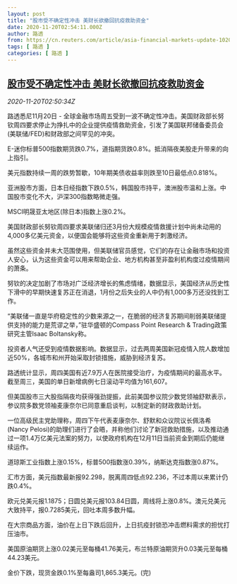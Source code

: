```yaml
---
layout: post
title: "股市受不确定性冲击 美财长欲撤回抗疫救助资金"
date: 2020-11-20T02:54:11.000Z
author: 路透
from: https://cn.reuters.com/article/asia-financial-markets-update-1020-fri-idCNKBS2800A4
tags: [ 路透 ]
categories: [ 路透 ]
---
```

<!--1605840851000-->
[股市受不确定性冲击 美财长欲撤回抗疫救助资金](https://cn.reuters.com/article/asia-financial-markets-update-1020-fri-idCNKBS2800A4)
------

<div>
<div><i>2020-11-20T02:50:34Z</i></div><p>路透悉尼11月20日 - 全球金融市场周五受到一波不确定性冲击。美国财政部长努钦周四要求停止为挣扎中的企业提供疫情救助资金，引发了美国联邦储备委员会(美联储/FED)和财政部之间罕见的冲突。</p><p>E-迷你标普500指数期货跌0.7%，道指期货跌0.8%。抵消隔夜美股走升带来的向上指引。</p><p>美元指数持续一周的跌势暂歇，10年期美债收益率则跌至10日最低点0.818%。</p><p>亚洲股市方面，日本日经指数下跌0.5%，韩国股市持平，澳洲股市温和上涨。中国股市变化不大，沪深300指数略微走强。</p><p>MSCI明晟亚太地区(除日本)指数上涨0.2%。</p><p>美国财政部长努钦周四要求美联储归还3月份大规模疫情救援计划中尚未动用的4,000多亿美元资金，以便国会能够将这些资金重新用于刺激经济。</p><p>虽然这些资金并未大范围使用，但美联储官员感觉，它们的存在让金融市场和投资人安心，认为这些资金可以用来帮助企业、地方机构甚至非盈利机构度过疫情期间的萧条。</p><p>努钦的决定加剧了市场对广泛经济增长的焦虑情绪，数据显示，美国经济从历史性下滑中的早期快速复苏正在消退，1月份之后失业的人中仍有1,000多万还没找到工作。</p><p>“美联储一直是华府稳定性的少数来源之一，在脆弱的经济复苏期间削弱美联储提供支持的能力是荒谬之举，”驻华盛顿的Compass Point Research &amp; Trading政策研究主管Isaac Boltansky称。</p><p>投资者人气还受到疫情数据影响。数据显示，过去两周美国新冠疫情入院人数增加近50%，各城市和州开始采取封锁措施，威胁到经济复苏。</p><p>路透统计显示，周四美国有近7.9万人在医院接受治疗，为疫情期间的最高水平。截至周三，美国的单日新增病例七日滚动平均值为161,607。</p><p>但美国股市三大股指隔夜均获得强劲提振，此前美国参议院少数党领袖舒默表示，参议院多数党领袖麦康奈尔已同意重启谈判，以制定新的财政救助计划。</p><p>一位高级民主党助理称，周四下午代表麦康奈尔、舒默和众议院议长佩洛希(Nancy Pelosi)的助理们进行了会晤，并称他们讨论了新冠救助措施，以及推动通过一项1.4万亿美元法案的努力，以使政府机构在12月11日当前资金到期后仍能继续运作。</p><p>道琼斯工业指数上涨0.15%，标普500指数涨0.39%，纳斯达克指数涨0.87%。</p><p>汇市方面，美元指数最新报92.298，脱离周四低点92.236，不过本周以来累计仍跌0.4%。</p><p>欧元兑美元报1.1875；日圆兑美元报103.84日圆，周线将上涨0.8%。澳元兑美元大致持平，报0.7285美元，回吐本周多数升幅。</p><p>在大宗商品方面，油价在上日下跌后回升，上日抗疫封锁恐冲击燃料需求的担忧打压油市。</p><p>美国原油期货上涨0.02美元至每桶41.76美元，布兰特原油期货升0.03美元至每桶44.23美元。</p><p>金价下跌，现货金跌0.1%至每盎司1,865.3美元。(完)</p>
</div>
